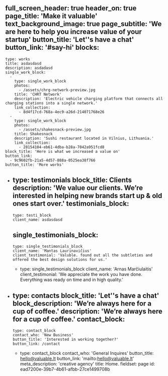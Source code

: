 full_screen_header: true
header_on: true
page_title: 'Make it valuable'
text_background_image: true
page_subtitle: 'We are here to help you increase value of your startup'
button_title: 'Let''s have a chat'
button_link: '#say-hi'
blocks:
  -
    type: works
    title: asdasdasd
    description: asdadasd
    single_work_block:
      -
        type: single_work_block
        photos:
          - /assets/chrg-network-preview.jpg
        title: 'CHRT Network'
        description: 'Electric vehicle charging platform that connects all charging stations into a single network.'
        link_collection:
          - 8d4f17cd-768a-4ec9-a26d-214071768e26
      -
        type: single_work_block
        photos:
          - /assets/shakesnack-preview.jpg
        title: Shakesnack
        description: 'Sushi restaurant located in Vilnius, Lithuania.'
        link_collection:
          - 28154104-eb61-4dba-b28a-7042a951fcd8
    block_title: 'Here is what we increased a value on'
    button_link:
      - 9c9602fb-21a5-4d57-888a-0525ea38f766
    button_title: 'More works'
  -
    type: testimonials
    block_title: Clients
    description: 'We value our clients. We’re interested in helping new brands start up & old ones start over.'
    testimonials_block:
      -
        type: testi_block
        client_name: asdasdasd
    single_testimonials_block:
      -
        type: single_testimonials_block
        client_name: 'Mantas Laurinavičius'
        client_testimonial: 'Valuble. found out all the subtleties and offered the best design solutions for us.'
      -
        type: single_testimonials_block
        client_name: 'Arnas Marčiulaitis'
        client_testimonial: 'We appreciate the work you have done. Everything was ready on time and in high quality.'
  -
    type: contacts
    block_title: 'Let''s have a chat'
    block_description: 'We’re always here for a cup of coffee.'
    description: 'We’re always here for a cup of coffee.'
    contact_block:
      -
        type: contact_block
        contact_who: 'New Business'
        button_title: 'Interested in working together?'
        button_link: /contact
      -
        type: contact_block
        contact_who: 'General Inquires'
        button_title: hello@valuable.lt
        button_link: 'mailto:hello@valuable.lt'
meta_description: 'creative agency'
title: Home.
fieldset: page
id: ead7200e-39b7-4b61-afbb-27ce1499708b

